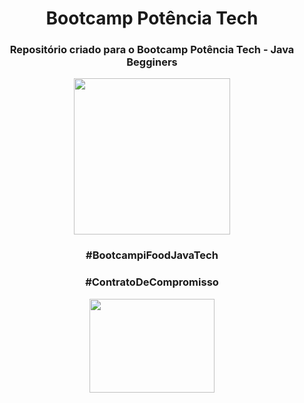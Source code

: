 <h1 align="center"> Bootcamp Potência Tech </h1>

<h3 align="center"> Repositório criado para o Bootcamp Potência Tech - Java Begginers </h3>

<p align="center">
<img src="https://raw.githubusercontent.com/leticiapalaro/Bootcamp-Potencia-Tech-powered-by-iFood/main/Imagens/logo-bootcamp.webp" height="250" width="250">
</p>


<h3 align="center" >#BootcampiFoodJavaTech  </h3>
<h3 align="center" >#ContratoDeCompromisso  </h3>

<p align="center">
<img src="https://media.giphy.com/media/vFKqnCdLPNOKc/giphy.gif" width="200" height="150" />
</p>
